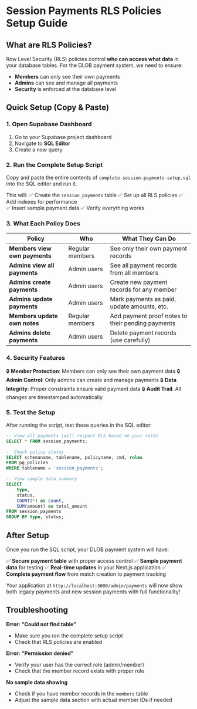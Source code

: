 # Session Payments RLS Policies Setup Guide

## What are RLS Policies?

Row Level Security (RLS) policies control **who can access what data** in your database tables. For the DLOB payment system, we need to ensure:

- **Members** can only see their own payments
- **Admins** can see and manage all payments
- **Security** is enforced at the database level

## Quick Setup (Copy & Paste)

### 1. Open Supabase Dashboard
1. Go to your Supabase project dashboard
2. Navigate to **SQL Editor**
3. Create a new query

### 2. Run the Complete Setup Script

Copy and paste the entire contents of `complete-session-payments-setup.sql` into the SQL editor and run it.

This will:
✅ Create the `session_payments` table
✅ Set up all RLS policies
✅ Add indexes for performance  
✅ Insert sample payment data
✅ Verify everything works

### 3. What Each Policy Does

| Policy | Who | What They Can Do |
|--------|-----|------------------|
| **Members view own payments** | Regular members | See only their own payment records |
| **Admins view all payments** | Admin users | See all payment records from all members |
| **Admins create payments** | Admin users | Create new payment records for any member |
| **Admins update payments** | Admin users | Mark payments as paid, update amounts, etc. |
| **Members update own notes** | Regular members | Add payment proof notes to their pending payments |
| **Admins delete payments** | Admin users | Delete payment records (use carefully) |

### 4. Security Features

🔒 **Member Protection**: Members can only see their own payment data
🔒 **Admin Control**: Only admins can create and manage payments
🔒 **Data Integrity**: Proper constraints ensure valid payment data
🔒 **Audit Trail**: All changes are timestamped automatically

### 5. Test the Setup

After running the script, test these queries in the SQL editor:

```sql
-- View all payments (will respect RLS based on your role)
SELECT * FROM session_payments;

-- Check policy status
SELECT schemaname, tablename, policyname, cmd, roles 
FROM pg_policies 
WHERE tablename = 'session_payments';

-- View sample data summary
SELECT 
    type,
    status,
    COUNT(*) as count,
    SUM(amount) as total_amount
FROM session_payments 
GROUP BY type, status;
```

## After Setup

Once you run the SQL script, your DLOB payment system will have:

✅ **Secure payment table** with proper access control
✅ **Sample payment data** for testing
✅ **Real-time updates** in your Next.js application
✅ **Complete payment flow** from match creation to payment tracking

Your application at `http://localhost:3000/admin/payments` will now show both legacy payments and new session payments with full functionality!

## Troubleshooting

**Error: "Could not find table"**
- Make sure you ran the complete setup script
- Check that RLS policies are enabled

**Error: "Permission denied"** 
- Verify your user has the correct role (admin/member)
- Check that the member record exists with proper role

**No sample data showing**
- Check if you have member records in the `members` table
- Adjust the sample data section with actual member IDs if needed
